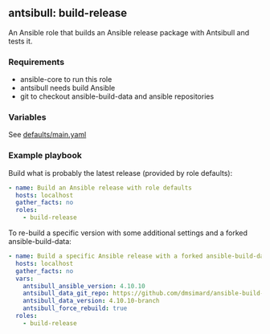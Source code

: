 ## antsibull: build-release

An Ansible role that builds an Ansible release package with Antsibull and tests it.

### Requirements

- ansible-core to run this role
- antsibull needs build Ansible
- git to checkout ansible-build-data and ansible repositories

### Variables

See [defaults/main.yaml](https://github.com/ansible-community/antsibull/blob/master/roles/build-release/defaults/main.yaml)

### Example playbook

Build what is probably the latest release (provided by role defaults):

```yaml
- name: Build an Ansible release with role defaults
  hosts: localhost
  gather_facts: no
  roles:
    - build-release
```

To re-build a specific version with some additional settings and a forked ansible-build-data:
```yaml
- name: Build a specific Ansible release with a forked ansible-build-data
  hosts: localhost
  gather_facts: no
  vars:
    antsibull_ansible_version: 4.10.10
    antsibull_data_git_repo: https://github.com/dmsimard/ansible-build-data
    antsibull_data_version: 4.10.10-branch
    antsibull_force_rebuild: true
  roles:
    - build-release
```
